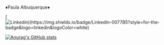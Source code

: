 ♦️Paula Albuquerque♦️

[![Linkedin)(https://img.shields.io/badge/LinkedIn-0077B5?style=for-the-badge&logo=linkedin&logoColor=white)](https://www.linkedin.com/in/paula-albuquerque-137a8545/)

[![Anurag's GitHub stats](https://github-readme-stats.vercel.app/api?username=paullaallbuquerque&count_private=true&show_icons=true_icons=true&theme=midnight-purple)](https://github.com/anuraghazra/github-readme-stats)




